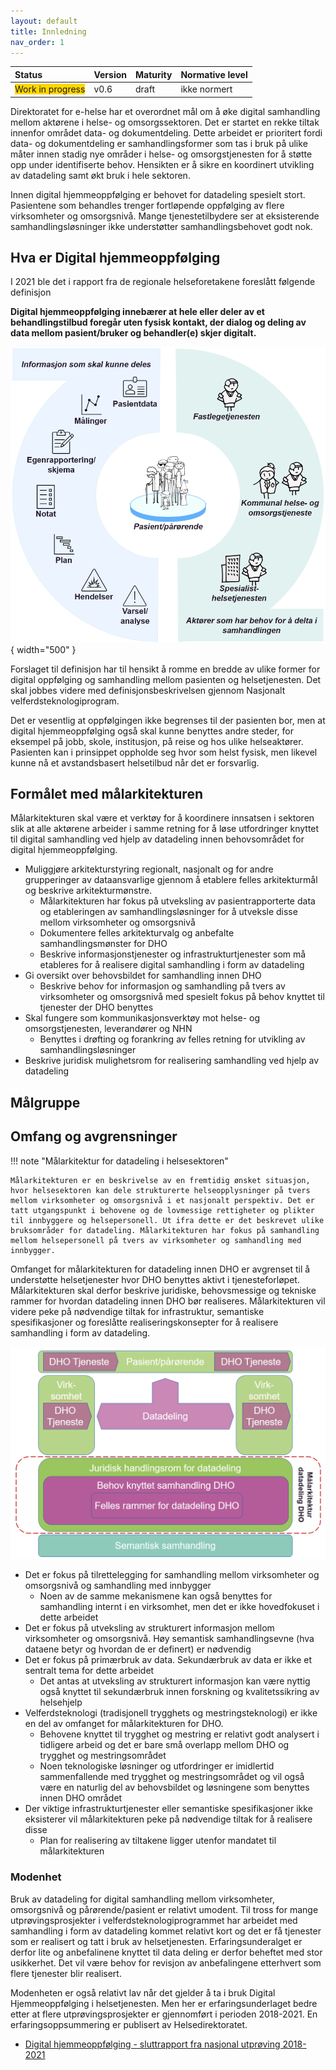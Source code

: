 ```yaml
---
layout: default
title: Innledning
nav_order: 1
---
```


| Status | Version | Maturity | Normative level |
|:-------------|:------------------|:------|:-------|
| <span style="background-color:gold">Work in progress</span> | v0.6 | draft  | ikke normert |

Direktoratet for e-helse har et overordnet mål om å øke digital samhandling mellom aktørene i helse- og omsorgssektoren. Det er startet en rekke tiltak innenfor området data- og dokumentdeling. Dette arbeidet er prioritert fordi data- og dokumentdeling er samhandlingsformer som tas i bruk på ulike måter innen stadig nye områder i helse- og omsorgstjenesten for å støtte opp under identifiserte behov. Hensikten er å sikre en koordinert utvikling av datadeling samt økt bruk i hele sektoren.  

Innen digital hjemmeoppfølging er behovet for datadeling spesielt stort. Pasientene som behandles trenger fortløpende oppfølging av flere virksomheter og omsorgsnivå. Mange tjenestetilbydere ser at eksisterende samhandlingsløsninger ikke understøtter samhandlingsbehovet godt nok.  

## Hva er Digital hjemmeoppfølging

I 2021 ble det i rapport fra de regionale helseforetakene foreslått følgende definisjon

**Digital hjemmeoppfølging innebærer at hele eller deler av et behandlingstilbud foregår uten fysisk kontakt, der dialog og deling av data mellom pasient/bruker og behandler(e) skjer digitalt.**

![Hva er DHO?](img/veikart-DHO.png){ width="500" }

Forslaget til definisjon har til hensikt å romme en bredde av ulike former for digital oppfølging og samhandling mellom pasienten og helsetjenesten. Det skal jobbes videre med definisjonsbeskrivelsen gjennom Nasjonalt velferdsteknologiprogram.

Det er vesentlig at oppfølgingen ikke begrenses til der pasienten bor, men at digital hjemmeoppfølging også skal kunne benyttes andre steder, for eksempel på jobb, skole, institusjon, på reise og hos ulike helseaktører. Pasienten kan i prinsippet oppholde seg hvor som helst fysisk, men likevel kunne nå et avstandsbasert helsetilbud når det er forsvarlig.

## Formålet med målarkitekturen

Målarkitekturen skal være et verktøy for å koordinere innsatsen i sektoren slik at alle aktørene arbeider i samme retning for å løse utfordringer knyttet til digital samhandling ved hjelp av datadeling innen behovsområdet for digital hjemmeoppfølging.

* Muliggjøre arkitekturstyring regionalt, nasjonalt og for andre grupperinger av dataansvarlige gjennom å etablere felles arkitekturmål og beskrive arkitekturmønstre.
  * Målarkitekturen har fokus på utveksling av pasientrapporterte data og etableringen av samhandlingsløsninger for å utveksle disse mellom virksomheter og omsorgsnivå
  * Dokumentere felles arkitekturvalg og anbefalte samhandlingsmønster for DHO
  * Beskrive informasjonstjenester og infrastrukturtjenester som må etableres for å realisere digital samhandling i form av datadeling
* Gi oversikt over behovsbildet for samhandling innen DHO
  * Beskrive behov for informasjon og samhandling på tvers av virksomheter og omsorgsnivå med spesielt fokus på behov knyttet til tjenester der DHO benyttes
* Skal fungere som kommunikasjonsverktøy mot helse- og omsorgstjenesten, leverandører og NHN
  * Benyttes i drøfting og forankring av felles retning for utvikling av samhandlingsløsninger
* Beskrive juridisk mulighetsrom for realisering samhandling ved hjelp av datadeling

## Målgruppe

## Omfang og avgrensninger

!!! note "Målarkitektur for datadeling i helsesektoren"

    Målarkitekturen er en beskrivelse av en fremtidig ønsket situasjon, hvor helsesektoren kan dele strukturerte helseopplysninger på tvers mellom virksomheter og omsorgsnivå i et nasjonalt perspektiv. Det er tatt utgangspunkt i behovene og de lovmessige rettigheter og plikter til innbyggere og helsepersonell. Ut ifra dette er det beskrevet ulike bruksområder for datadeling. Målarkitekturen har fokus på samhandling mellom helsepersonell på tvers av virksomheter og samhandling med innbygger.

Omfanget for målarkitekturen for datadeling innen DHO er avgrenset til å understøtte helsetjenester hvor DHO benyttes aktivt i tjenesteforløpet. Målarkitekturen skal derfor beskrive juridiske, behovsmessige og tekniske rammer for hvordan datadeling innen DHO bør realiseres. Målarkitekturen vil videre peke på nødvendige tiltak for infrastruktur, semantiske spesifikasjoner og foreslåtte realiseringskonsepter for å realisere samhandling i form av datadeling.

![Omfang målarkitektur DHO](img/omfang-malarkitektur.png)

* Det er fokus på tilrettelegging for samhandling mellom virksomheter og omsorgsnivå og samhandling med innbygger
  * Noen av de samme mekanismene kan også benyttes for samhandling internt i en virksomhet, men det er ikke hovedfokuset i dette arbeidet
* Det er fokus på utveksling av strukturert informasjon mellom virksomheter og omsorgsnivå. Høy semantisk samhandlingsevne (hva dataene betyr og hvordan de er definert) er nødvendig
* Det er fokus på primærbruk av data. Sekundærbruk av data er ikke et sentralt tema for dette arbeidet
  * Det antas at utveksling av strukturert informasjon kan være nyttig også knyttet til sekundærbruk innen forskning og kvalitetssikring av helsehjelp
* Velferdsteknologi (tradisjonell trygghets og mestringsteknologi) er ikke en del av omfanget for målarkitekturen for DHO.
  * Behovene knyttet til trygghet og mestring er relativt godt analysert i tidligere arbeid og det er bare små overlapp mellom DHO og trygghet og mestringsområdet
  * Noen teknologiske løsninger og utfordringer er imidlertid sammenfallende med trygghet og mestringsområdet og vil også være en naturlig del av behovsbildet og løsningene som benyttes innen DHO området
* Der viktige infrastrukturtjenester eller semantiske spesifikasjoner ikke eksisterer vil målarkitekturen peke på nødvendige tiltak for å realisere disse
  * Plan for realisering av tiltakene ligger utenfor mandatet til målarkitekturen

### Modenhet

Bruk av datadeling for digital samhandling mellom virksomheter, omsorgsnivå og pårørende/pasient er relativt umodent. Til tross for mange utprøvingsprosjekter i velferdsteknologiprogrammet har arbeidet med samhandling i form av datadeling kommet relativt kort og det er få tjenester som er realisert og tatt i bruk av helsetjenesten. Erfaringsunderalget er derfor lite og anbefalinene knyttet til data deling er derfor beheftet med stor usikkerhet. Det vil være behov for revisjon av anbefalingene etterhvert som flere tjenester blir realisert.

Modenheten er også relativt lav når det gjelder å ta i bruk Digital Hjemmeoppfølging i helsetjenesten. Men her er erfaringsunderlaget bedre etter at flere utprøvingsprosjekter er gjennomført i perioden 2018-2021. En erfaringsoppsummering er publisert av Helsedirektoratet.

* [Digital hjemmeoppfølging - sluttrapport fra nasjonal utprøving 2018-2021](https://www.helsedirektoratet.no/rapporter/digital-hjemmeoppfolging-sluttrapport-fra-nasjonal-utproving-2018-2021)